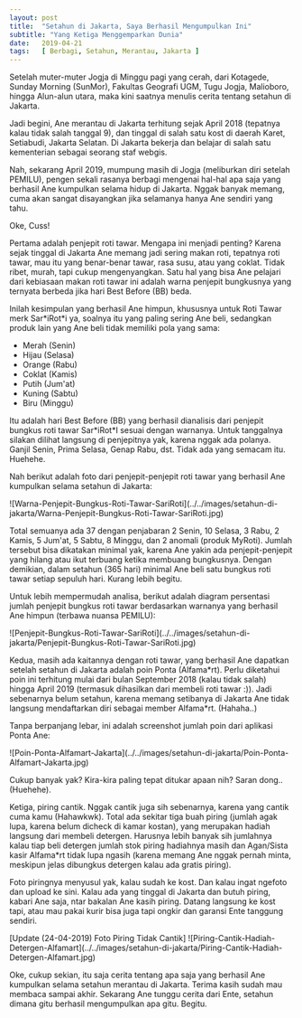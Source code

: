 ```yaml
---
layout: post
title:  "Setahun di Jakarta, Saya Berhasil Mengumpulkan Ini"
subtitle: "Yang Ketiga Menggemparkan Dunia"
date:   2019-04-21
tags:   [ Berbagi, Setahun, Merantau, Jakarta ]
---
```

<p class="intro"><span class="dropcap">S</span>etelah muter-muter Jogja di Minggu pagi yang cerah, dari Kotagede, Sunday Morning (SunMor), Fakultas Geografi UGM, Tugu Jogja, Malioboro, hingga Alun-alun utara, maka kini saatnya menulis cerita tentang setahun di Jakarta.
</p>
<p>
Jadi begini, Ane merantau di Jakarta terhitung sejak April 2018 (tepatnya kalau tidak salah tanggal 9), dan tinggal di salah satu kost di daerah Karet, Setiabudi, Jakarta Selatan. Di Jakarta bekerja dan belajar di salah satu kementerian sebagai seorang staf webgis.
</p>
<p>
Nah, sekarang April 2019, mumpung masih di Jogja (meliburkan diri setelah PEMILU), pengen sekali rasanya berbagi mengenai hal-hal apa saja yang berhasil Ane kumpulkan selama hidup di Jakarta. Nggak banyak memang, cuma akan sangat disayangkan jika selamanya hanya Ane sendiri yang tahu.
</p>
<p>
Oke, Cuss!
</p>
<p>
Pertama adalah penjepit roti tawar. Mengapa ini menjadi penting? Karena sejak tinggal di Jakarta Ane memang jadi sering makan roti, tepatnya roti tawar, mau itu yang benar-benar tawar, rasa susu, atau yang coklat. Tidak ribet, murah, tapi cukup mengenyangkan. Satu hal yang bisa Ane pelajari dari kebiasaan makan roti tawar ini adalah warna penjepit bungkusnya yang ternyata berbeda jika hari Best Before (BB) beda.
</p>
<p>
Inilah kesimpulan yang berhasil Ane himpun, khususnya untuk Roti Tawar merk Sar*iRot*i ya, soalnya itu yang paling sering Ane beli, sedangkan produk lain yang Ane beli tidak memiliki pola yang sama:
</p>
<ul>
<li>Merah (Senin)</li>
<li>Hijau (Selasa)</li>
<li>Orange (Rabu)</li>
<li>Coklat (Kamis)</li>
<li>Putih (Jum'at)</li>
<li>Kuning (Sabtu)</li>
<li>Biru (Minggu)</li>
</ul>
<p>
Itu adalah hari Best Before (BB) yang berhasil dianalisis dari penjepit bungkus roti tawar Sar*iRot*I sesuai dengan warnanya. Untuk tanggalnya silakan dilihat langsung di penjepitnya yak, karena nggak ada polanya. Ganjil Senin, Prima Selasa, Genap Rabu, dst. Tidak ada yang semacam itu. Huehehe.
</p>
<p>
Nah berikut adalah foto dari penjepit-penjepit roti tawar yang berhasil Ane kumpulkan selama setahun di Jakarta:
</p>
![Warna-Penjepit-Bungkus-Roti-Tawar-SariRoti](../../images/setahun-di-jakarta/Warna-Penjepit-Bungkus-Roti-Tawar-SariRoti.jpg)
<p>
Total semuanya ada 37 dengan penjabaran 2 Senin, 10 Selasa, 3 Rabu, 2 Kamis, 5 Jum'at, 5 Sabtu, 8 Minggu, dan 2 anomali (produk MyRoti). Jumlah tersebut bisa dikatakan minimal yak, karena Ane yakin ada penjepit-penjepit yang hilang atau ikut terbuang ketika membuang bungkusnya. Dengan demikian, dalam setahun (365 hari) minimal Ane beli satu bungkus roti tawar setiap sepuluh hari. Kurang lebih begitu.
</p>
<p>
Untuk lebih mempermudah analisa, berikut adalah diagram persentasi jumlah penjepit bungkus roti tawar berdasarkan warnanya yang berhasil Ane himpun (terbawa nuansa PEMILU):
</p>
![Penjepit-Bungkus-Roti-Tawar-SariRoti](../../images/setahun-di-jakarta/Penjepit-Bungkus-Roti-Tawar-SariRoti.jpg)
<p>
Kedua, masih ada kaitannya dengan roti tawar, yang berhasil Ane dapatkan setelah setahun di Jakarta adalah poin Ponta (Alfama*rt). Perlu diketahui poin ini terhitung mulai dari bulan September 2018 (kalau tidak salah) hingga April 2019 (termasuk dihasilkan dari membeli roti tawar :)). Jadi sebenarnya belum setahun, karena memang setibanya di Jakarta Ane tidak langsung mendaftarkan diri sebagai member Alfama*rt. (Hahaha..)
</p>
<p>
Tanpa berpanjang lebar, ini adalah screenshot jumlah poin dari aplikasi Ponta Ane:
</p>
![Poin-Ponta-Alfamart-Jakarta](../../images/setahun-di-jakarta/Poin-Ponta-Alfamart-Jakarta.jpg)
<p>
Cukup banyak yak? Kira-kira paling tepat ditukar apaan nih? Saran dong.. (Huehehe).
</p>
<p>
Ketiga, piring cantik. Nggak cantik juga sih sebenarnya, karena yang cantik cuma kamu (Hahawkwk). Total ada sekitar tiga buah piring (jumlah agak lupa, karena belum dicheck di kamar kostan), yang merupakan hadiah langsung dari membeli detergen. Harusnya lebih banyak sih jumlahnya kalau tiap beli detergen jumlah stok piring hadiahnya masih dan Agan/Sista kasir Alfama*rt tidak lupa ngasih (karena memang Ane nggak pernah minta, meskipun jelas dibungkus detergen kalau ada gratis piring).
</p>
<p>
Foto piringnya menyusul yak, kalau sudah ke kost. Dan kalau ingat ngefoto dan upload ke sini.
Kalau ada yang tinggal di Jakarta dan butuh piring, kabari Ane saja, ntar bakalan Ane kasih piring. Datang langsung ke kost tapi, atau mau pakai kurir bisa juga tapi ongkir dan garansi Ente tanggung sendiri.
</p>
<p>
[Update (24-04-2019) Foto Piring Tidak Cantik]
![Piring-Cantik-Hadiah-Detergen-Alfamart](../../images/setahun-di-jakarta/Piring-Cantik-Hadiah-Detergen-Alfamart.jpg)
</p>
<p>
Oke, cukup sekian, itu saja cerita tentang apa saja yang berhasil Ane kumpulkan selama setahun merantau di Jakarta. Terima kasih sudah mau membaca sampai akhir. Sekarang Ane tunggu cerita dari Ente, setahun dimana gitu berhasil mengumpulkan apa gitu. Begitu.
</p>
